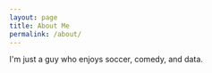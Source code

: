 ```yaml
---
layout: page
title: About Me
permalink: /about/
---
```


I'm just a guy who enjoys soccer, comedy, and data.
